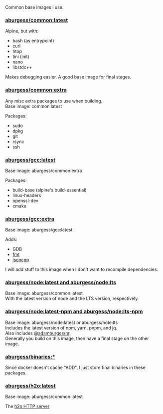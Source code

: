 Common base images I use.

### [aburgess/common:latest](https://hub.docker.com/r/aburgess/latest)

Alpine, but with:
* bash (as entrypoint)
* curl
* htop
* tini (init)
* nano
* libstdc++

Makes debugging easier. A good base image for final stages.

### [aburgess/common:extra](https://hub.docker.com/r/aburgess/extra)

Any misc extra packages to use when building.  
Base image: common:latest

Packages:
* sudo
* dpkg
* git
* rsync
* ssh

### [aburgess/gcc:latest](https://hub.docker.com/r/aburgess/gcc)

Base image: aburgess/common:extra

Packages:
* build-base (alpine's build-essential)
* linux-headers
* openssl-dev
* cmake

### [aburgess/gcc:extra](https://hub.docker.com/r/aburgess/gcc)

Base image: aburgess/gcc:latest

Adds:
* GDB
* [fmt](https://github.com/fmtlib/fmt) 
* [jsoncpp](https://github.com/open-source-parsers/jsoncpp.git) 

I will add stuff to this image when I don't want to recompile dependencies.

### [aburgess/node:latest and aburgess/node:lts](https://hub.docker.com/r/aburgess/node)

Base image: aburgess/common:latest  
With the latest version of node and the LTS version, respectively.

### [aburgess/node:latest-npm and aburgess/node:lts-npm](https://hub.docker.com/r/aburgess/node)

Base image: aburgess/node:latest or aburgess/note:lts  
Includes the latest version of npm, yarn, pnpm, and jq.  
Also includes [@adamburges/nr](https://www.npmjs.com/package/@adamburgess/nr).  
Generally you build on this image, then have a final stage on the other image.

### [aburgess/binaries:*](https://hub.docker.com/r/aburgess/binaries)

Since docker doesn't cache "ADD", I just store final binaries in these packages.

### [aburgess/h2o:latest](https://hub.docker.com/r/aburgess/h2o)

Base image: aburgess/common:latest

The [h2o HTTP server](https://github.com/h2o/h2o)
